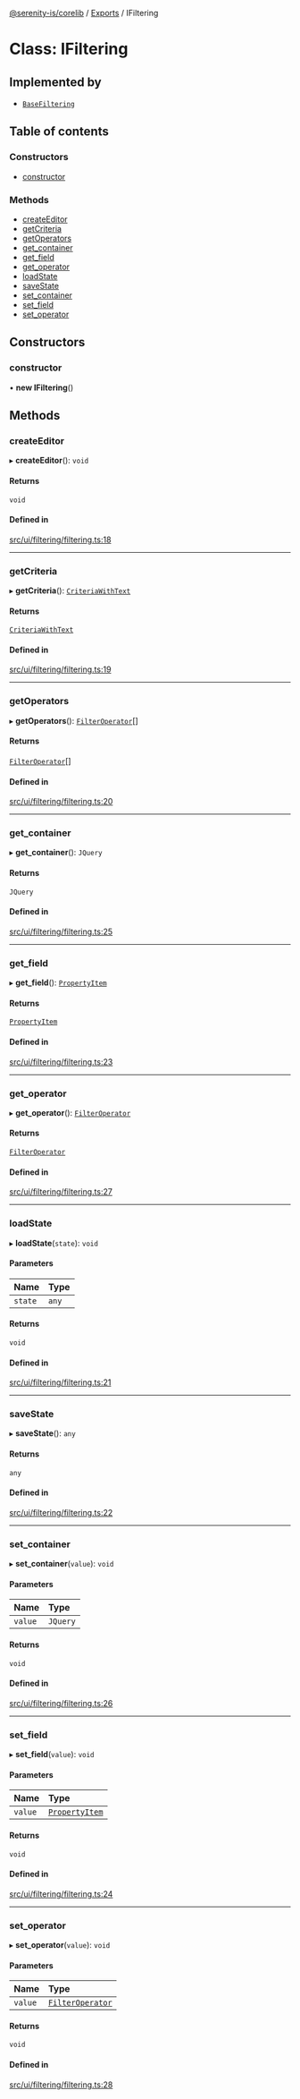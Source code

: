 [@serenity-is/corelib](../README.md) / [Exports](../modules.md) / IFiltering

# Class: IFiltering

## Implemented by

- [`BaseFiltering`](BaseFiltering.md)

## Table of contents

### Constructors

- [constructor](IFiltering.md#constructor)

### Methods

- [createEditor](IFiltering.md#createeditor)
- [getCriteria](IFiltering.md#getcriteria)
- [getOperators](IFiltering.md#getoperators)
- [get\_container](IFiltering.md#get_container)
- [get\_field](IFiltering.md#get_field)
- [get\_operator](IFiltering.md#get_operator)
- [loadState](IFiltering.md#loadstate)
- [saveState](IFiltering.md#savestate)
- [set\_container](IFiltering.md#set_container)
- [set\_field](IFiltering.md#set_field)
- [set\_operator](IFiltering.md#set_operator)

## Constructors

### constructor

• **new IFiltering**()

## Methods

### createEditor

▸ **createEditor**(): `void`

#### Returns

`void`

#### Defined in

[src/ui/filtering/filtering.ts:18](https://github.com/serenity-is/serenity/blob/master/packages/corelib/src/ui/filtering/filtering.ts#L18)

___

### getCriteria

▸ **getCriteria**(): [`CriteriaWithText`](../interfaces/CriteriaWithText.md)

#### Returns

[`CriteriaWithText`](../interfaces/CriteriaWithText.md)

#### Defined in

[src/ui/filtering/filtering.ts:19](https://github.com/serenity-is/serenity/blob/master/packages/corelib/src/ui/filtering/filtering.ts#L19)

___

### getOperators

▸ **getOperators**(): [`FilterOperator`](../interfaces/FilterOperator.md)[]

#### Returns

[`FilterOperator`](../interfaces/FilterOperator.md)[]

#### Defined in

[src/ui/filtering/filtering.ts:20](https://github.com/serenity-is/serenity/blob/master/packages/corelib/src/ui/filtering/filtering.ts#L20)

___

### get\_container

▸ **get_container**(): `JQuery`

#### Returns

`JQuery`

#### Defined in

[src/ui/filtering/filtering.ts:25](https://github.com/serenity-is/serenity/blob/master/packages/corelib/src/ui/filtering/filtering.ts#L25)

___

### get\_field

▸ **get_field**(): [`PropertyItem`](../interfaces/PropertyItem.md)

#### Returns

[`PropertyItem`](../interfaces/PropertyItem.md)

#### Defined in

[src/ui/filtering/filtering.ts:23](https://github.com/serenity-is/serenity/blob/master/packages/corelib/src/ui/filtering/filtering.ts#L23)

___

### get\_operator

▸ **get_operator**(): [`FilterOperator`](../interfaces/FilterOperator.md)

#### Returns

[`FilterOperator`](../interfaces/FilterOperator.md)

#### Defined in

[src/ui/filtering/filtering.ts:27](https://github.com/serenity-is/serenity/blob/master/packages/corelib/src/ui/filtering/filtering.ts#L27)

___

### loadState

▸ **loadState**(`state`): `void`

#### Parameters

| Name | Type |
| :------ | :------ |
| `state` | `any` |

#### Returns

`void`

#### Defined in

[src/ui/filtering/filtering.ts:21](https://github.com/serenity-is/serenity/blob/master/packages/corelib/src/ui/filtering/filtering.ts#L21)

___

### saveState

▸ **saveState**(): `any`

#### Returns

`any`

#### Defined in

[src/ui/filtering/filtering.ts:22](https://github.com/serenity-is/serenity/blob/master/packages/corelib/src/ui/filtering/filtering.ts#L22)

___

### set\_container

▸ **set_container**(`value`): `void`

#### Parameters

| Name | Type |
| :------ | :------ |
| `value` | `JQuery` |

#### Returns

`void`

#### Defined in

[src/ui/filtering/filtering.ts:26](https://github.com/serenity-is/serenity/blob/master/packages/corelib/src/ui/filtering/filtering.ts#L26)

___

### set\_field

▸ **set_field**(`value`): `void`

#### Parameters

| Name | Type |
| :------ | :------ |
| `value` | [`PropertyItem`](../interfaces/PropertyItem.md) |

#### Returns

`void`

#### Defined in

[src/ui/filtering/filtering.ts:24](https://github.com/serenity-is/serenity/blob/master/packages/corelib/src/ui/filtering/filtering.ts#L24)

___

### set\_operator

▸ **set_operator**(`value`): `void`

#### Parameters

| Name | Type |
| :------ | :------ |
| `value` | [`FilterOperator`](../interfaces/FilterOperator.md) |

#### Returns

`void`

#### Defined in

[src/ui/filtering/filtering.ts:28](https://github.com/serenity-is/serenity/blob/master/packages/corelib/src/ui/filtering/filtering.ts#L28)
